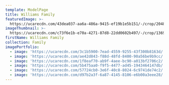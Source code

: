 ```yaml
---
template: ModelPage
title: Williams Family
featuredImage: >-
  https://ucarecdn.com/43dea037-aa6a-486a-9415-ef19b1e5b151/-/crop/2048x946/0,419/-/preview/
imageThumbnail: >-
  https://ucarecdn.com/c73f6e1b-e70a-4271-87d8-22dd0602b497/-/crop/1369x1773/121,418/-/preview/
firstName: Williams Family
collection: Family
imagePortfolio:
  - image: 'https://ucarecdn.com/3c1b5900-7ead-4559-9255-43f300b8163d/'
  - image: 'https://ucarecdn.com/ae42d843-f88d-48fd-8400-90a56be9b9cc/'
  - image: 'https://ucarecdn.com/1f8eaf70-ab9f-4aee-bc90-a013bf2706c2/'
  - image: 'https://ucarecdn.com/5b475aa0-f9f5-4477-ad45-1943464147db/'
  - image: 'https://ucarecdn.com/57724cb0-3e6f-40c8-8024-6c9741de74c2/'
  - image: 'https://ucarecdn.com/d97b2a3f-6a87-4145-8106-e6b00a3eee28/'
---
```


